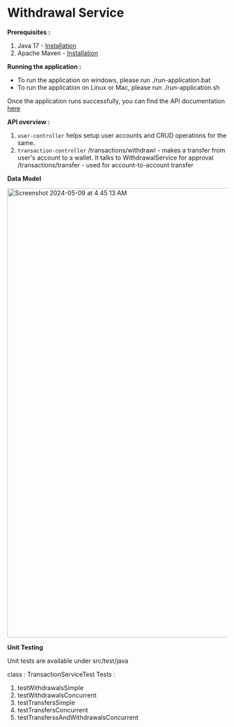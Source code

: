 # Withdrawal Service

**Prerequisites :** 

1. Java 17 - [Installation](https://www.oracle.com/java/technologies/javase/jdk17-archive-downloads.html)
2. Apache Maven - [Installation](https://maven.apache.org/install.html)

**Running the application :**
- To run the application on windows, please run ./run-application.bat
- To run the application on Linux or Mac, please run ./run-application.sh

Once the application runs successfully, you can find the API documentation [here](http://localhost:8080/swagger-ui/index.html)

**API overview :** 
1. `user-controller` helps setup user accounts and CRUD operations for the same.
2. `transaction-controller` 
    /transactions/withdrawl - makes a transfer from user's account to a wallet. It talks to WithdrawalService for approval
    /transactions/transfer - used for account-to-account transfer

**Data Model**

<img width="1031" alt="Screenshot 2024-05-09 at 4 45 13 AM" src="https://github.com/sivareddy-a/withdrawal-service/assets/41261348/8cbd1d7e-9e01-4751-9c9d-a837b097551e">

**Unit Testing**

Unit tests are available under src/test/java

class : TransactionServiceTest
Tests : 
1. testWithdrawalsSimple
2. testWithdrawalsConcurrent
3. testTransfersSimple
4. testTransfersConcurrent
5. testTransferssAndWithdrawalsConcurrent
        


